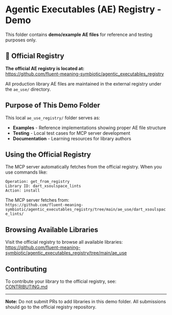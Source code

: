 # Agentic Executables (AE) Registry - Demo

This folder contains **demo/example AE files** for reference and testing purposes only.

## 🔗 Official Registry

**The official AE registry is located at:**  
https://github.com/fluent-meaning-symbiotic/agentic_executables_registry

All production library AE files are maintained in the external registry under the `ae_use/` directory.

## Purpose of This Demo Folder

This local `ae_use_registry/` folder serves as:

- **Examples** - Reference implementations showing proper AE file structure
- **Testing** - Local test cases for MCP server development
- **Documentation** - Learning resources for library authors

## Using the Official Registry

The MCP server automatically fetches from the official registry. When you use commands like:

```
Operation: get_from_registry
Library ID: dart_xsoulspace_lints
Action: install
```

The MCP server fetches from:  
`https://github.com/fluent-meaning-symbiotic/agentic_executables_registry/tree/main/ae_use/dart_xsoulspace_lints/`

## Browsing Available Libraries

Visit the official registry to browse all available libraries:  
https://github.com/fluent-meaning-symbiotic/agentic_executables_registry/tree/main/ae_use

## Contributing

To contribute your library to the official registry, see:  
[CONTRIBUTING.md](./CONTRIBUTING.md)

---

**Note:** Do not submit PRs to add libraries in this demo folder. All submissions should go to the official registry repository.
